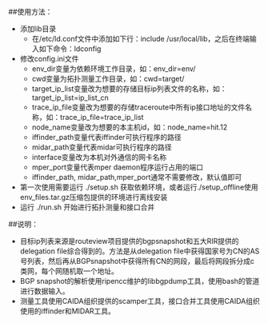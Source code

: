 ##使用方法：
* 添加lib目录
    * 在/etc/ld.conf文件中添加如下行：include /usr/local/lib，之后在终端输入如下命令：ldconfig
* 修改config.ini文件
    * env_dir变量为依赖环境工作目录，如：env_dir=env/
    * cwd变量为拓扑测量工作目录，如：cwd=target/
    * target_ip_list变量改为想要的存储目标ip列表文件的名称，如：target_ip_list=ip_list_cn
    * trace_ip_file变量改为想要的存储traceroute中所有ip接口地址的文件名称，如：trace_ip_file=trace_ip_list
    * node_name变量改为想要的本主机id，如：node_name=hit.12
    * iffinder_path变量代表iffinder可执行程序的路径
    * midar_path变量代表midar可执行程序的路径
    * interface变量改为本机对外通信的网卡名称
    * mper_port变量代表mper daemon程序运行占用的端口
    * iffinder_path, midar_path,mper_port通常不需要修改，默认值即可
* 第一次使用需要运行 ./setup.sh 获取依赖环境，或者运行./setup_offline使用env_files.tar.gz压缩包提供的环境进行离线安装
* 运行 ./run.sh 开始进行拓扑测量和接口合并

##说明：
* 目标ip列表来源是routeview项目提供的bgpsnapshot和五大RIR提供的delegation file综合得到的。方法是从delegation file中获得国家号为CN的AS号列表，然后再从BGPsnapshot中获得所有CN的网段，最后将网段拆分成c类网，每个网随机取一个地址。
* BGP snapshot的解析使用ripencc维护的libbgpdump工具，使用bash的管道进行数据输入。
* 测量工具使用CAIDA组织提供的scamper工具，接口合并工具使用CAIDA组织使用的iffinder和MIDAR工具。
